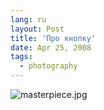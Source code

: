 ```yaml
---
lang: ru
layout: Post
title: 'Про кнопку'
date: Apr 25, 2008
tags:
  - photography
---
```


![masterpiece.jpg](upload://masterpiece.jpg)
